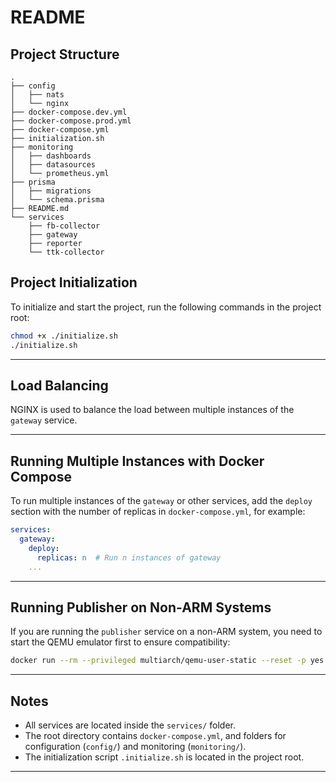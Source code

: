 # README

## Project Structure

```plaintext
.
├── config
│   ├── nats
│   └── nginx
├── docker-compose.dev.yml
├── docker-compose.prod.yml
├── docker-compose.yml
├── initialization.sh
├── monitoring
│   ├── dashboards
│   ├── datasources
│   └── prometheus.yml
├── prisma
│   ├── migrations
│   └── schema.prisma
├── README.md
└── services
    ├── fb-collector
    ├── gateway
    ├── reporter
    └── ttk-collector
```

## Project Initialization

To initialize and start the project, run the following commands in the project root:

```bash
chmod +x ./initialize.sh
./initialize.sh
```

---

## Load Balancing

NGINX is used to balance the load between multiple instances of the `gateway` service.

---

## Running Multiple Instances with Docker Compose

To run multiple instances of the `gateway` or other services, add the `deploy` section with the number of replicas in `docker-compose.yml`, for example:

```yaml
services:
  gateway:
    deploy:
      replicas: n  # Run n instances of gateway
    ...
```

---

## Running Publisher on Non-ARM Systems

If you are running the `publisher` service on a non-ARM system, you need to start the QEMU emulator first to ensure compatibility:

```bash
docker run --rm --privileged multiarch/qemu-user-static --reset -p yes
```

---

## Notes

- All services are located inside the `services/` folder.
- The root directory contains `docker-compose.yml`, and folders for configuration (`config/`) and monitoring (`monitoring/`).
- The initialization script `.initialize.sh` is located in the project root.

---

